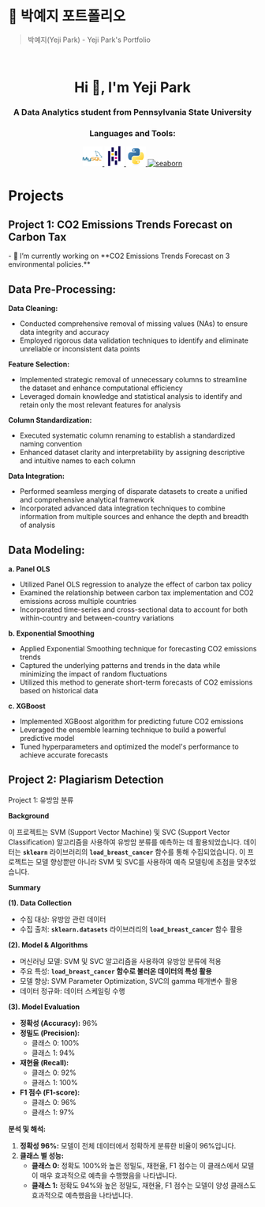 # 📜 박예지 포트폴리오

> 박예지(Yeji Park) - Yeji Park's Portfolio

<br />




<h1 align="center">Hi 👋, I'm Yeji Park</h1>
<h3 align="center">A Data Analytics student from Pennsylvania State University</h3>
<h3 align="center">Languages and Tools:</h3>
<p align="center"> <a href="https://www.mysql.com/" target="_blank" rel="noreferrer"> <img src="https://raw.githubusercontent.com/devicons/devicon/master/icons/mysql/mysql-original-wordmark.svg" alt="mysql" width="40" height="40"/> </a> <a href="https://pandas.pydata.org/" target="_blank" rel="noreferrer"> <img src="https://raw.githubusercontent.com/devicons/devicon/2ae2a900d2f041da66e950e4d48052658d850630/icons/pandas/pandas-original.svg" alt="pandas" width="40" height="40"/> </a> <a href="https://www.python.org" target="_blank" rel="noreferrer"> <img src="https://raw.githubusercontent.com/devicons/devicon/master/icons/python/python-original.svg" alt="python" width="40" height="40"/> </a> <a href="https://seaborn.pydata.org/" target="_blank" rel="noreferrer"> <img src="https://seaborn.pydata.org/_images/logo-mark-lightbg.svg" alt="seaborn" width="40" height="40"/> </a> </p>


<h1 align="left">Projects</h1>

<h2 align="left"> Project 1: CO2 Emissions Trends Forecast on Carbon Tax</h2>
- 🔭 I’m currently working on **CO2 Emissions Trends Forecast on 3 environmental policies.**


<h2>Data Pre-Processing:</h2>

<strong>Data Cleaning:</strong>
- Conducted comprehensive removal of missing values (NAs) to ensure data integrity and accuracy
- Employed rigorous data validation techniques to identify and eliminate unreliable or inconsistent data points

<strong>Feature Selection:</strong>
- Implemented strategic removal of unnecessary columns to streamline the dataset and enhance computational efficiency
- Leveraged domain knowledge and statistical analysis to identify and retain only the most relevant features for analysis

<strong>Column Standardization:</strong>
- Executed systematic column renaming to establish a standardized naming convention
- Enhanced dataset clarity and interpretability by assigning descriptive and intuitive names to each column

<strong>Data Integration:</strong>
- Performed seamless merging of disparate datasets to create a unified and comprehensive analytical framework
- Incorporated advanced data integration techniques to combine information from multiple sources and enhance the depth and breadth of analysis

<h2>Data Modeling:</h2>

<strong>a. Panel OLS</strong>
- Utilized Panel OLS regression to analyze the effect of carbon tax policy
- Examined the relationship between carbon tax implementation and CO2 emissions across multiple countries
- Incorporated time-series and cross-sectional data to account for both within-country and between-country variations

<strong>b. Exponential Smoothing</strong>
- Applied Exponential Smoothing technique for forecasting CO2 emissions trends
- Captured the underlying patterns and trends in the data while minimizing the impact of random fluctuations
- Utilized this method to generate short-term forecasts of CO2 emissions based on historical data

<strong>c. XGBoost</strong>
- Implemented XGBoost algorithm for predicting future CO2 emissions
- Leveraged the ensemble learning technique to build a powerful predictive model
- Tuned hyperparameters and optimized the model's performance to achieve accurate forecasts

<h2 align="left"> Project 2: Plagiarism Detection</h2>

Project 1: 유방암 분류 

**Background** 

이 프로젝트는 SVM (Support Vector Machine) 및 SVC (Support Vector Classification) 알고리즘을 사용하여 유방암 분류를 예측하는 데 활용되었습니다. 데이터는 **`sklearn`** 라이브러리의 **`load_breast_cancer`** 함수를 통해 수집되었습니다. 이 프로젝트는 모델 향상뿐만 아니라 SVM 및 SVC를 사용하여 예측 모델링에 초점을 맞추었습니다.

**Summary**

**(1). Data Collection**

- 수집 대상: 유방암 관련 데이터
- 수집 출처: **`sklearn.datasets`** 라이브러리의 **`load_breast_cancer`** 함수 활용

**(2). Model & Algorithms**

- 머신러닝 모델: SVM 및 SVC 알고리즘을 사용하여 유방암 분류에 적용
- 주요 특성: **`load_breast_cancer` 함수로 불러온 데이터의 특성 활용**
- 모델 향상: SVM Parameter Optimization, SVC의 gamma 매개변수 활용
- 데이터 정규화: 데이터 스케일링 수행

**(3). Model Evaluation**
- **정확성 (Accuracy):** 96%
- **정밀도 (Precision):**
    - 클래스 0: 100%
    - 클래스 1: 94%
- **재현율 (Recall):**
    - 클래스 0: 92%
    - 클래스 1: 100%
- **F1 점수 (F1-score):**
    - 클래스 0: 96%
    - 클래스 1: 97%

**분석 및 해석:**

1. **정확성 96%:** 모델이 전체 데이터에서 정확하게 분류한 비율이 96%입니다. 
2. **클래스 별 성능:**
    - **클래스 0:** 정확도 100%와 높은 정밀도, 재현율, F1 점수는 이 클래스에서 모델이 매우 효과적으로 예측을 수행했음을 나타냅니다.
    - **클래스 1:** 정확도 94%와 높은 정밀도, 재현율, F1 점수는 모델이 양성 클래스도 효과적으로 예측했음을 나타냅니다.
